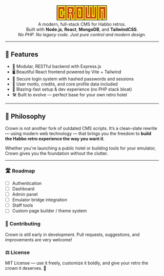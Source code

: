 <p align="center">
<img src="crown.png" height="50rem"/> <br/>
A modern, full-stack CMS for Habbo retros.<br>
Built with <strong>Node.js</strong>, <strong>React</strong>, <strong>MongoDB</strong>, and <strong>TailwindCSS</strong>.<br>
<em>No PHP. No legacy code. Just pure control and modern design.</em>

</p>

---

## 🌟 Features

- 🧩 Modular, RESTful backend with Express.js
- 🖥️ Beautiful React frontend powered by Vite + Tailwind
- 🔐 Secure login system with hashed passwords and sessions
- 💬 User motto, credits, and core profile data included
- 🚀 Blazing-fast setup & dev experience (no PHP stack bloat)
- 🛠️ Built to evolve — perfect base for your own retro hotel

---

## 🧠 Philosophy

Crown is not another fork of outdated CMS scripts. It’s a clean-slate rewrite — using modern web technology — that brings you the freedom to **build the Habbo retro experience the way you want it**.

Whether you're launching a public hotel or building tools for your emulator, Crown gives you the foundation without the clutter.

---

### 🛣️ Roadmap

- [ ] Authentication
- [ ] Dashboard
- [ ] Admin panel
- [ ] Emulator bridge integration
- [ ] Staff tools
- [ ] Custom page builder / theme system

### 🤝 Contributing

Crown is still early in development. Pull requests, suggestions, and improvements are very welcome!

### ⚖️ License

MIT License — use it freely, customize it boldly, and give your retro the crown it deserves. 👑
